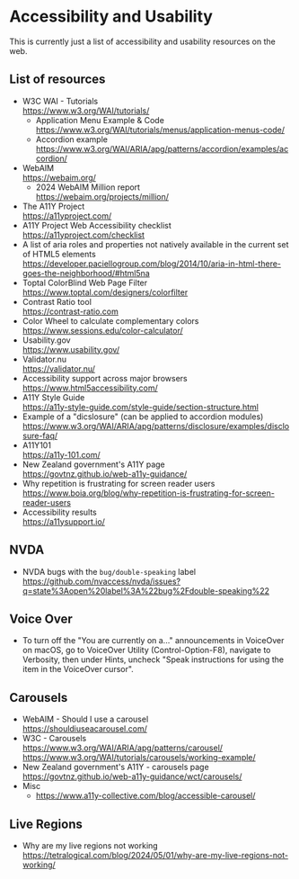 Accessibility and Usability
============================

This is currently just a list of accessibility and usability resources on the web.

## List of resources
- W3C WAI - Tutorials  
  https://www.w3.org/WAI/tutorials/
  - Application Menu Example & Code  
    https://www.w3.org/WAI/tutorials/menus/application-menus-code/
  - Accordion example  
    https://www.w3.org/WAI/ARIA/apg/patterns/accordion/examples/accordion/
- WebAIM  
  https://webaim.org/
  - 2024 WebAIM Million report  
    https://webaim.org/projects/million/
- The A11Y Project  
  https://a11yproject.com/
- A11Y Project Web Accessibility checklist  
  https://a11yproject.com/checklist
- A list of aria roles and properties not natively available in the current set of HTML5 elements  
  https://developer.paciellogroup.com/blog/2014/10/aria-in-html-there-goes-the-neighborhood/#html5na
- Toptal ColorBlind Web Page Filter  
  https://www.toptal.com/designers/colorfilter  
- Contrast Ratio tool  
  https://contrast-ratio.com  
- Color Wheel to calculate complementary colors  
  https://www.sessions.edu/color-calculator/
- Usability.gov  
  https://www.usability.gov/
- Validator.nu  
  https://validator.nu/
- Accessibility support across major browsers  
  https://www.html5accessibility.com/
- A11Y Style Guide  
  https://a11y-style-guide.com/style-guide/section-structure.html
- Example of a "dicslosure" (can be applied to accordion modules)  
  https://www.w3.org/WAI/ARIA/apg/patterns/disclosure/examples/disclosure-faq/
- A11Y101  
  https://a11y-101.com/
- New Zealand government's A11Y page  
  https://govtnz.github.io/web-a11y-guidance/
- Why repetition is frustrating for screen reader users  
  https://www.boia.org/blog/why-repetition-is-frustrating-for-screen-reader-users
- Accessibility results  
  https://a11ysupport.io/

## NVDA
- NVDA bugs with the `bug/double-speaking` label  
  https://github.com/nvaccess/nvda/issues?q=state%3Aopen%20label%3A%22bug%2Fdouble-speaking%22

## Voice Over
- To turn off the "You are currently on a..." announcements in VoiceOver on macOS, go to VoiceOver Utility (Control-Option-F8), navigate to Verbosity, then under Hints, uncheck "Speak instructions for using the item in the VoiceOver cursor".

## Carousels
- WebAIM - Should I use a carousel  
  https://shouldiuseacarousel.com/
- W3C - Carousels  
  https://www.w3.org/WAI/ARIA/apg/patterns/carousel/  
  https://www.w3.org/WAI/tutorials/carousels/working-example/
- New Zealand government's A11Y - carousels page  
  https://govtnz.github.io/web-a11y-guidance/wct/carousels/
- Misc  
  - https://www.a11y-collective.com/blog/accessible-carousel/

## Live Regions
- Why are my live regions not working  
  https://tetralogical.com/blog/2024/05/01/why-are-my-live-regions-not-working/
